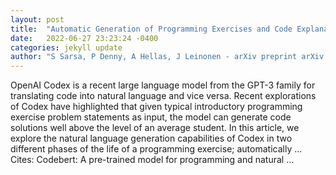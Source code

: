 ```yaml
---
layout: post
title:  "Automatic Generation of Programming Exercises and Code Explanations with Large Language Models"
date:   2022-06-27 23:23:24 -0400
categories: jekyll update
author: "S Sarsa, P Denny, A Hellas, J Leinonen - arXiv preprint arXiv:2206.11861, 2022"
---
```

OpenAI Codex is a recent large language model from the GPT-3 family for translating code into natural language and vice versa. Recent explorations of Codex have highlighted that given typical introductory programming exercise problem statements as input, the model can generate code solutions well above the level of an average student. In this article, we explore the natural language generation capabilities of Codex in two different phases of the life of a programming exercise; automatically …
Cites: ‪Codebert: A pre-trained model for programming and natural …‬  